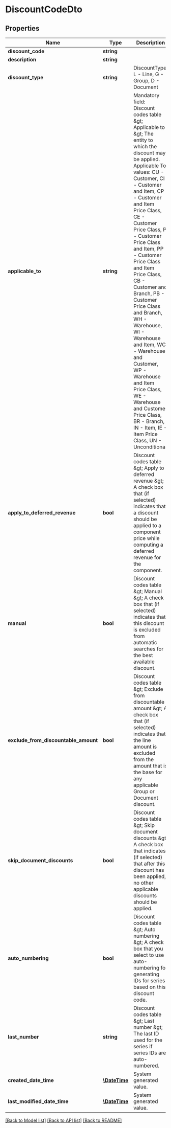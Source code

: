 # DiscountCodeDto

## Properties
Name | Type | Description | Notes
------------ | ------------- | ------------- | -------------
**discount_code** | **string** |  | [optional] 
**description** | **string** |  | [optional] 
**discount_type** | **string** | DiscountType: L - Line, G - Group, D - Document | [optional] 
**applicable_to** | **string** | Mandatory field: Discount codes table &amp;gt; Applicable to &amp;gt; The entity to which the discount may be applied.  Applicable To values:   CU - Customer,  CI - Customer and Item,  CP - Customer and Item Price Class,  CE - Customer Price Class,  PI - Customer Price Class and Item,  PP - Customer Price Class and Item Price Class,  CB - Customer and Branch,  PB - Customer Price Class and Branch,  WH - Warehouse,  WI - Warehouse and Item,  WC - Warehouse and Customer,  WP - Warehouse and Item Price Class,  WE - Warehouse and Customer Price Class,  BR - Branch,  IN - Item,  IE - Item Price Class,  UN - Unconditional | [optional] 
**apply_to_deferred_revenue** | **bool** | Discount codes table &amp;gt; Apply to deferred revenue &amp;gt; A check box that (if selected) indicates that a discount should be applied to a component price while computing a deferred revenue for the component. | [optional] 
**manual** | **bool** | Discount codes table &amp;gt; Manual &amp;gt; A check box that (if selected) indicates that this discount is excluded from automatic searches for the best available discount. | [optional] 
**exclude_from_discountable_amount** | **bool** | Discount codes table &amp;gt; Exclude from discountable amount &amp;gt; A check box that (if selected) indicates that the line amount is excluded from the amount that is the base for any applicable Group or Document discount. | [optional] 
**skip_document_discounts** | **bool** | Discount codes table &amp;gt; Skip document discounts &amp;gt; A check box that indicates (if selected) that after this discount has been applied, no other applicable discounts should be applied. | [optional] 
**auto_numbering** | **bool** | Discount codes table &amp;gt; Auto numbering &amp;gt; A check box that you select to use auto-numbering for generating IDs for series based on this discount code. | [optional] 
**last_number** | **string** | Discount codes table &amp;gt; Last number &amp;gt; The last ID used for the series if series IDs are auto-numbered. | [optional] 
**created_date_time** | [**\DateTime**](\DateTime.md) | System generated value. | [optional] 
**last_modified_date_time** | [**\DateTime**](\DateTime.md) | System generated value. | [optional] 

[[Back to Model list]](../README.md#documentation-for-models) [[Back to API list]](../README.md#documentation-for-api-endpoints) [[Back to README]](../README.md)


